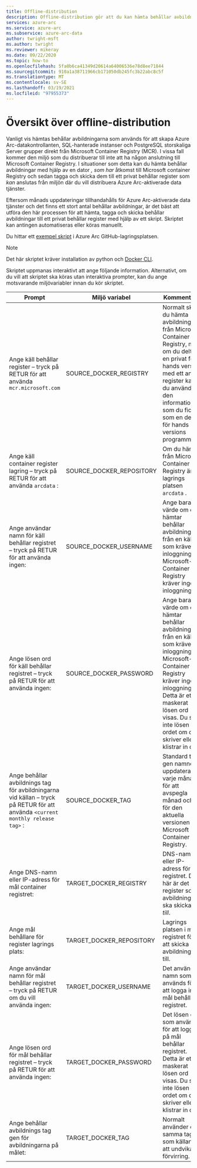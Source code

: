 ```yaml
---
title: Offline-distribution
description: Offline-distribution gör att du kan hämta behållar avbildningar från ett privat behållar register i stället för att hämta från Microsoft Container Registry.
services: azure-arc
ms.service: azure-arc
ms.subservice: azure-arc-data
author: twright-msft
ms.author: twright
ms.reviewer: mikeray
ms.date: 09/22/2020
ms.topic: how-to
ms.openlocfilehash: 5fa0b6ca41349d20614a64006536e78d8ee71844
ms.sourcegitcommit: 910a1a38711966cb171050db245fc3b22abc8c5f
ms.translationtype: MT
ms.contentlocale: sv-SE
ms.lasthandoff: 03/19/2021
ms.locfileid: "97955373"
---
```

# <a name="offline-deployment-overview"></a>Översikt över offline-distribution

Vanligt vis hämtas behållar avbildningarna som används för att skapa Azure Arc-datakontrollanten, SQL-hanterade instanser och PostgreSQL storskaliga Server grupper direkt från Microsoft Container Registry (MCR). I vissa fall kommer den miljö som du distribuerar till inte att ha någon anslutning till Microsoft Container Registry.  I situationer som detta kan du hämta behållar avbildningar med hjälp av en dator _, som har_ åtkomst till Microsoft container Registry och sedan tagga och skicka dem till ett privat behållar register som _kan_ anslutas från miljön där du vill distribuera Azure Arc-aktiverade data tjänster.

Eftersom månads uppdateringar tillhandahålls för Azure Arc-aktiverade data tjänster och det finns ett stort antal behållar avbildningar, är det bäst att utföra den här processen för att hämta, tagga och skicka behållar avbildningar till ett privat behållar register med hjälp av ett skript.  Skriptet kan antingen automatiseras eller köras manuellt.

Du hittar ett [exempel skript](https://raw.githubusercontent.com/microsoft/azure_arc/main/arc_data_services/deploy/scripts/pull-and-push-arc-data-services-images-to-private-registry.py) i Azure Arc GitHub-lagringsplatsen.

> [!NOTE]
> Det här skriptet kräver installation av python och [Docker CLI](https://docs.docker.com/install/).

Skriptet uppmanas interaktivt att ange följande information.  Alternativt, om du vill att skriptet ska köras utan interaktiva prompter, kan du ange motsvarande miljövariabler innan du kör skriptet.

|Prompt|Miljö variabel|Kommentarer|
|---|---|---|
|Ange käll behållar register – tryck på RETUR för att använda `mcr.microsoft.com`|SOURCE_DOCKER_REGISTRY|Normalt skulle du hämta avbildningarna från Microsoft Container Registry, men om du deltar i en privat för hands version med ett annat register kan du använda den information som du fick som en del av för hands versions programmet.|
|Ange käll container register lagring – tryck på RETUR för att använda `arcdata` :|SOURCE_DOCKER_REPOSITORY|Om du hämtar från Microsoft Container Registry är lagrings platsen `arcdata` .|
|Ange användar namn för käll behållar registret – tryck på RETUR för att använda ingen:|SOURCE_DOCKER_USERNAME|Ange bara ett värde om du hämtar behållar avbildningar från en källa som kräver inloggning.  Microsoft-Container Registry kräver ingen inloggning.|
|Ange lösen ord för käll behållar registret – tryck på RETUR för att använda ingen:|SOURCE_DOCKER_PASSWORD|Ange bara ett värde om du hämtar behållar avbildningar från en källa som kräver inloggning.  Microsoft-Container Registry kräver ingen inloggning. Detta är ett maskerat lösen ord visas.  Du ser inte lösen ordet om du skriver eller klistrar in det i.|
|Ange behållar avbildnings tag för avbildningarna vid källan – tryck på RETUR för att använda `<current monthly release tag>` :|SOURCE_DOCKER_TAG|Standard tag gen namnet uppdateras varje månad för att avspegla månad och år för den aktuella versionen på Microsoft Container Registry.|
|Ange DNS-namn eller IP-adress för mål container registret:|TARGET_DOCKER_REGISTRY|DNS-namn eller IP-adress för mål registret.  Det här är det register som avbildningarna ska skickas _till_.|
|Ange mål behållare för register lagrings plats:|TARGET_DOCKER_REPOSITORY|Lagrings platsen i mål registret för att skicka avbildningarna till.|
|Ange användar namn för mål behållar registret – tryck på RETUR om du vill använda ingen:|TARGET_DOCKER_USERNAME|Det användar namn som används för att logga in på mål behållar registret.|
|Ange lösen ord för mål behållar registret – tryck på RETUR för att använda ingen:|TARGET_DOCKER_PASSWORD|Det lösen ord som används för att logga in på mål behållar registret. Detta är ett maskerat lösen ord visas.  Du ser inte lösen ordet om du skriver eller klistrar in det i.|
|Ange behållar avbildnings tag gen för avbildningarna på målet:|TARGET_DOCKER_TAG|Normalt använder du samma tagg som källan för att undvika förvirring.|